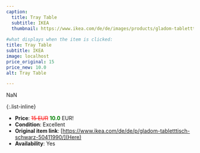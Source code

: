 ```yaml
---
caption:
  title: Tray Table
  subtitle: IKEA
  thumbnail: https://www.ikea.com/de/de/images/products/gladom-tabletttisch-schwarz__0567223_pe664991_s5.jpg
  
#what displays when the item is clicked:
title: Tray Table
subtitle: IKEA
image: localhost
price_original: 15
price_new: 10.0
alt: Tray Table

---
```

NaN

{:.list-inline} 
- **Price**: <span style="color:red"><del>15 EUR</del></span> <span style="color:green">**10.0**</span> EUR!
- **Condition**: Excellent
- **Original item link**: [https://www.ikea.com/de/de/p/gladom-tabletttisch-schwarz-50411990/](Here)
- **Availability**: Yes
